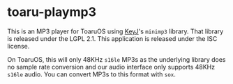 # toaru-playmp3

This is an MP3 player for ToaruOS using [KeyJ](http://keyj.emphy.de/minimp3/)'s `minimp3` library. That library is released under the LGPL 2.1. This application is released under the ISC license.

On ToaruOS, this will only 48KHz `s16le` MP3s as the underlying library does no sample rate conversion and our audio interface only supports 48KHz `s16le` audio. You can convert MP3s to this format with `sox`.

